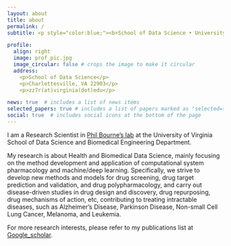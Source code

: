 ```yaml
---
layout: about
title: about
permalink: /
subtitle: <p style="color:blue;"><b>School of Data Science • University of Virginia • zz7r(at)virginia.edu</b></p>

profile:
  align: right
  image: prof_pic.jpg
  image_circular: false # crops the image to make it circular
  address:
    <p>School of Data Science</p>
    <p>Charlottesville, VA 22903</p>
    <p>zz7r(at)virginia(dot)edu</p>

news: true  # includes a list of news items
selected_papers: true # includes a list of papers marked as "selected={true}"
social: true  # includes social icons at the bottom of the page
---
```


I am a Research Scientist in [Phil Bourne’s lab](https://bournelab.org/) at the University of Virginia School of Data Science and Biomedical Engineering Department.

My research is about Health and Biomedical Data Science, mainly focusing on the method development and application of computational system pharmacology and machine/deep learning. Specifically, we strive to develop new methods and models for drug screening, drug target prediction and validation, and drug polypharmacology, and carry out disease-driven studies in drug design and discovery, drug repurposing, drug mechanisms of action, etc, contributing to treating intractable diseases, such as Alzheimer’s Disease, Parkinson Disease, Non-small Cell Lung Cancer, Melanoma, and Leukemia.

For more research interests, please refer to my publications list at [Google_scholar](https://scholar.google.com/citations?hl=en&user=siE8wmkAAAAJ&view_op=list_works&sortby=pubdate).
